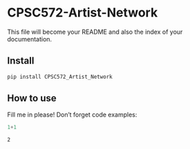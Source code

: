 CPSC572-Artist-Network
================

<!-- WARNING: THIS FILE WAS AUTOGENERATED! DO NOT EDIT! -->

This file will become your README and also the index of your
documentation.

## Install

``` sh
pip install CPSC572_Artist_Network
```

## How to use

Fill me in please! Don’t forget code examples:

``` python
1+1
```

    2

